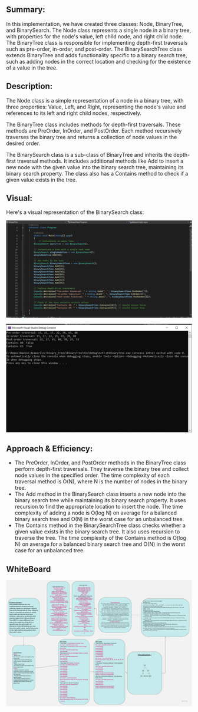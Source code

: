 ## Summary:
In this implementation, we have created three classes: Node, BinaryTree, and BinarySearch. The Node class represents a single node in a binary tree, with properties for the node's value, left child node, and right child node. The BinaryTree class is responsible for implementing depth-first traversals such as pre-order, in-order, and post-order. The BinarySearchTree class extends BinaryTree and adds functionality specific to a binary search tree, such as adding nodes in the correct location and checking for the existence of a value in the tree.

## Description:
The Node class is a simple representation of a node in a binary tree, with three properties: Value, Left, and Right, representing the node's value and references to its left and right child nodes, respectively.

The BinaryTree class includes methods for depth-first traversals. These methods are PreOrder, InOrder, and PostOrder. Each method recursively traverses the binary tree and returns a collection of node values in the desired order.

The BinarySearch class is a sub-class of BinaryTree and inherits the depth-first traversal methods. It includes additional methods like Add to insert a new node with the given value into the binary search tree, maintaining its binary search property. The class also has a Contains method to check if a given value exists in the tree.

## Visual:
Here's a visual representation of the BinarySearch class:

![](./cc15.PNG)

![](./cc_15.PNG)
## Approach & Efficiency:
- The PreOrder, InOrder, and PostOrder methods in the BinaryTree class perform depth-first traversals. They traverse the binary tree and collect node values in the specified order. The time complexity of each traversal method is O(N), where N is the number of nodes in the binary tree.
- The Add method in the BinarySearch class inserts a new node into the binary search tree while maintaining its binary search property. It uses recursion to find the appropriate location to insert the node. The time complexity of adding a node is O(log N) on average for a balanced binary search tree and O(N) in the worst case for an unbalanced tree.
- The Contains method in the BinarySearchTree class checks whether a given value exists in the binary search tree. It also uses recursion to traverse the tree. The time complexity of the Contains method is O(log N) on average for a balanced binary search tree and O(N) in the worst case for an unbalanced tree.
## WhiteBoard   

![](./cc-15.jpg)
